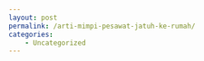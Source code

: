 ```yaml
---
layout: post
permalink: /arti-mimpi-pesawat-jatuh-ke-rumah/
categories:
    - Uncategorized
---
```


